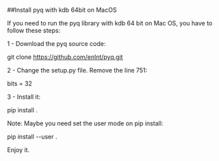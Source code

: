 ##Install pyq with kdb 64bit on MacOS


If you need to run the pyq library with kdb 64 bit on Mac OS, you have to follow these steps:

1 - Download the pyq source code:

git clone https://github.com/enlnt/pyq.git


2 - Change the setup.py file.
Remove the line 751:

bits = 32

3 - Install it:

pip install .

Note: Maybe you need set the user mode on pip install:

pip install --user .


Enjoy it.
